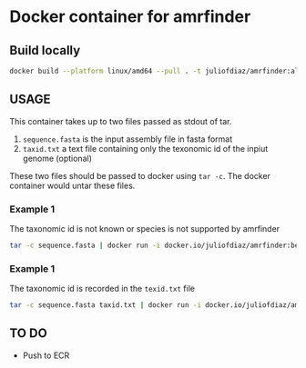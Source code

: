 # Docker container for amrfinder

## Build locally

```bash
docker build --platform linux/amd64 --pull . -t juliofdiaz/amrfinder:alpha
```

## USAGE

This container takes up to two files passed as stdout of tar.

1. `sequence.fasta` is the input assembly file in fasta format
2. `taxid.txt` a text file containing only the texonomic id of the inpiut genome (optional)

These two files should be passed to docker using `tar -c`. The docker container would untar these files.

### Example 1

The taxonomic id is not known or species is not supported by amrfinder

```bash
tar -c sequence.fasta | docker run -i docker.io/juliofdiaz/amrfinder:beta
```

### Example 1

The taxonomic id is recorded in the `texid.txt` file

```bash
tar -c sequence.fasta taxid.txt | docker run -i docker.io/juliofdiaz/amrfinder:beta
```

## TO DO

* Push to ECR